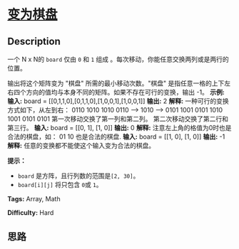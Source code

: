 # [变为棋盘][title]

## Description

一个 N x N的 `board` 仅由 `0` 和 `1` 组成 。每次移动，你能任意交换两列或是两行的位置。

输出将这个矩阵变为 "棋盘" 所需的最小移动次数。"棋盘" 是指任意一格的上下左右四个方向的值均与本身不同的矩阵。如果不存在可行的变换，输出 -1。
            **示例:**    **输入:** board = [[0,1,1,0],[0,1,1,0],[1,0,0,1],[1,0,0,1]]    **输出:** 2    **解释:**    一种可行的变换方式如下，从左到右：        0110     1010     1010    0110 --> 1010 --> 0101    1001     0101     1010    1001     0101     0101        第一次移动交换了第一列和第二列。    第二次移动交换了第二行和第三行。            **输入:** board = [[0, 1], [1, 0]]    **输出:** 0    **解释:**    注意左上角的格值为0时也是合法的棋盘，如：        01    10        也是合法的棋盘.        **输入:** board = [[1, 0], [1, 0]]    **输出:** -1    **解释:**    任意的变换都不能使这个输入变为合法的棋盘。    



**提示：**

  * `board` 是方阵，且行列数的范围是`[2, 30]`。
  * `board[i][j]` 将只包含 `0`或 `1`。


**Tags:** Array, Math

**Difficulty:** Hard

## 思路

[title]: https://leetcode-cn.com/problems/transform-to-chessboard
